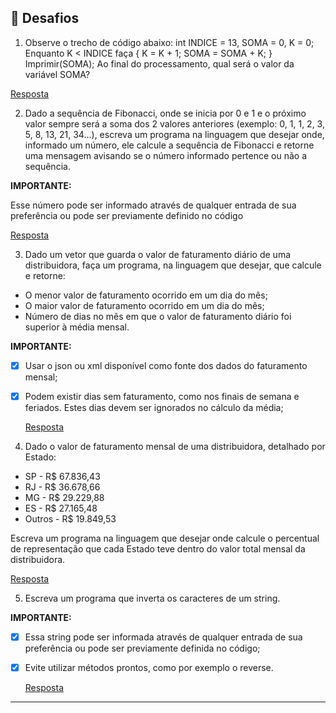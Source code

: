 ## 🧩 Desafios

1. Observe o trecho de código abaixo: int INDICE = 13, SOMA = 0, K = 0;
Enquanto K < INDICE faça { K = K + 1; SOMA = SOMA + K; }
Imprimir(SOMA);
Ao final do processamento, qual será o valor da variável SOMA?

  [Resposta](https://github.com/piaskowskirodrigo/Teste-Estagio-Target-Sistemas/blob/master/src/main/java/com/mycompany/testeestagiotargetsistemasfinal/Teste1VariavelSoma.java)

2. Dado a sequência de Fibonacci, onde se inicia por 0 e 1 e o próximo valor sempre será a soma dos 2 valores anteriores (exemplo: 0, 1, 1, 2, 3, 5, 8, 13, 21, 34...), escreva um programa na linguagem que desejar onde, informado um número, ele calcule a sequência de Fibonacci e retorne uma mensagem avisando se o número informado pertence ou não a sequência.

**IMPORTANTE:**

Esse número pode ser informado através de qualquer entrada de sua preferência ou pode ser previamente definido no código

  [Resposta](https://github.com/piaskowskirodrigo/Teste-Estagio-Target-Sistemas/blob/master/src/main/java/com/mycompany/testeestagiotargetsistemasfinal/Teste2Fibonacci.java)

3. Dado um vetor que guarda o valor de faturamento diário de uma distribuidora, faça um programa, na linguagem que desejar, que calcule e retorne:

- O menor valor de faturamento ocorrido em um dia do mês;
- O maior valor de faturamento ocorrido em um dia do mês;
- Número de dias no mês em que o valor de faturamento diário foi superior à média mensal.

**IMPORTANTE:**

- [x] Usar o json ou xml disponível como fonte dos dados do faturamento mensal;
- [x] Podem existir dias sem faturamento, como nos finais de semana e feriados. Estes dias devem ser ignorados no cálculo da média;
      
  [Resposta](https://github.com/piaskowskirodrigo/Teste-Estagio-Target-Sistemas/blob/master/src/main/java/com/mycompany/testeestagiotargetsistemasfinal/Teste3ManipulandoJson.java)

4. Dado o valor de faturamento mensal de uma distribuidora, detalhado por Estado:

- SP - R$ 67.836,43
- RJ - R$ 36.678,66
- MG - R$ 29.229,88
- ES - R$ 27.165,48
- Outros - R$ 19.849,53

Escreva um programa na linguagem que desejar onde calcule o percentual de representação que cada Estado teve dentro do valor total mensal da distribuidora.

  [Resposta](https://github.com/piaskowskirodrigo/Teste-Estagio-Target-Sistemas/blob/master/src/main/java/com/mycompany/testeestagiotargetsistemasfinal/Teste4Distribuidora.java)

5. Escreva um programa que inverta os caracteres de um string.

**IMPORTANTE:**

- [x] Essa string pode ser informada através de qualquer entrada de sua preferência ou pode ser previamente definida no código;
- [x] Evite utilizar métodos prontos, como por exemplo o reverse.
      
  [Resposta](https://github.com/piaskowskirodrigo/Teste-Estagio-Target-Sistemas/blob/master/src/main/java/com/mycompany/testeestagiotargetsistemasfinal/Teste5StringInvertida.java)
---
